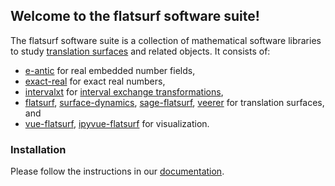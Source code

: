 ## Welcome to the flatsurf software suite!

The flatsurf software suite is a collection of mathematical software libraries to study [translation surfaces](https://en.wikipedia.org/wiki/Translation_surface) and related objects. It consists of:

* [e-antic](https://flatsurf.github.io/e-antic/libeantic/) for real embedded number fields,
* [exact-real](https://github.com/flatsurf/exact-real/) for exact real numbers,
* [intervalxt](https://github.com/flatsurf/intervalxt/) for [interval exchange transformations](https://en.wikipedia.org/wiki/Interval_exchange_transformation),
* [flatsurf](https://github.com/flatsurf/flatsurf/), [surface-dynamics](https://flatsurf.github.io/surface-dynamics/), [sage-flatsurf](https://flatsurf.github.io/sage-flatsurf), [veerer](https://flatsurf.github.io/veerer) for translation surfaces, and
* [vue-flatsurf](https://github.com/flatsurf/vue-flatsurf), [ipyvue-flatsurf](https://github.com/flatsurf/ipyvue-flatsurf) for visualization.

### Installation

Please follow the instructions in our [documentation](https://flatsurf.github.io/sage-flatsurf/#installation).
